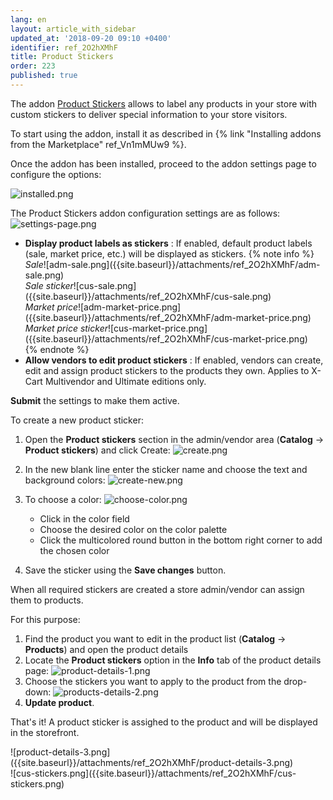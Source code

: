 ```yaml
---
lang: en
layout: article_with_sidebar
updated_at: '2018-09-20 09:10 +0400'
identifier: ref_2O2hXMhF
title: Product Stickers
order: 223
published: true
---
```

The addon [Product Stickers](https://market.x-cart.com/addons/product-stickers.html "Product Stickers") allows to label any products in your store with custom stickers to deliver special information to your store visitors. 

To start using the addon, install it as described in {% link "Installing addons from the Marketplace" ref_Vn1mMUw9 %}.

Once the addon has been installed, proceed to the addon settings page to configure the options:

![installed.png]({{site.baseurl}}/attachments/ref_2O2hXMhF/installed.png)

The Product Stickers addon configuration settings are as follows:
![settings-page.png]({{site.baseurl}}/attachments/ref_2O2hXMhF/settings-page.png)

* **Display product labels as stickers** : If enabled, default product labels (sale, market price, etc.) will be displayed as stickers.
  {% note info %}
  <div class="ui stackable two column grid">
  <div class="column" markdown="span"><i>Sale</i>![adm-sale.png]({{site.baseurl}}/attachments/ref_2O2hXMhF/adm-sale.png)</div>
  <div class="column" markdown="span"><i>Sale sticker</i>![cus-sale.png]({{site.baseurl}}/attachments/ref_2O2hXMhF/cus-sale.png)</div>
  </div>
  <div class="ui stackable two column grid">
  <div class="column" markdown="span"><i>Market price</i>![adm-market-price.png]({{site.baseurl}}/attachments/ref_2O2hXMhF/adm-market-price.png)</div>
  <div class="column" markdown="span"><i>Market price sticker</i>![cus-market-price.png]({{site.baseurl}}/attachments/ref_2O2hXMhF/cus-market-price.png)</div>
  </div>
  {% endnote %}
* **Allow vendors to edit product stickers** : If enabled, vendors can create, edit and assign product stickers to the products they own. Applies to X-Cart Multivendor and Ultimate editions only.

**Submit** the settings to make them active.

To create a new product sticker:
1. Open the **Product stickers** section in the admin/vendor area (**Catalog** -> **Product stickers**) and click Create:
   ![create.png]({{site.baseurl}}/attachments/ref_2O2hXMhF/create.png)

2. In the new blank line enter the sticker name and choose the text and background colors:
   ![create-new.png]({{site.baseurl}}/attachments/ref_2O2hXMhF/create-new.png)

3. To choose a color:
   ![choose-color.png]({{site.baseurl}}/attachments/ref_2O2hXMhF/choose-color.png)
   * Click in the color field 
   * Choose the desired color on the color palette
   * Click the multicolored round button in the bottom right corner to add the chosen color

4. Save the sticker using the **Save changes** button.
   

When all required stickers are created a store admin/vendor can assign them to products.

For this purpose:
1. Find the product you want to edit in the product list (**Catalog** -> **Products**) and open the product details
2. Locate the **Product stickers** option in the **Info** tab of the product details page:
   ![product-details-1.png]({{site.baseurl}}/attachments/ref_2O2hXMhF/product-details-1.png)
3. Choose the stickers you want to apply to the product from the drop-down:
   ![products-details-2.png]({{site.baseurl}}/attachments/ref_2O2hXMhF/products-details-2.png)
4. **Update product**.

That's it! A product sticker is assighed to the product and will be displayed in the storefront.

<div class="ui stackable two column grid">
  <div class="column" markdown="span">![product-details-3.png]({{site.baseurl}}/attachments/ref_2O2hXMhF/product-details-3.png)</div>
  <div class="column" markdown="span">![cus-stickers.png]({{site.baseurl}}/attachments/ref_2O2hXMhF/cus-stickers.png)</div>
</div>

